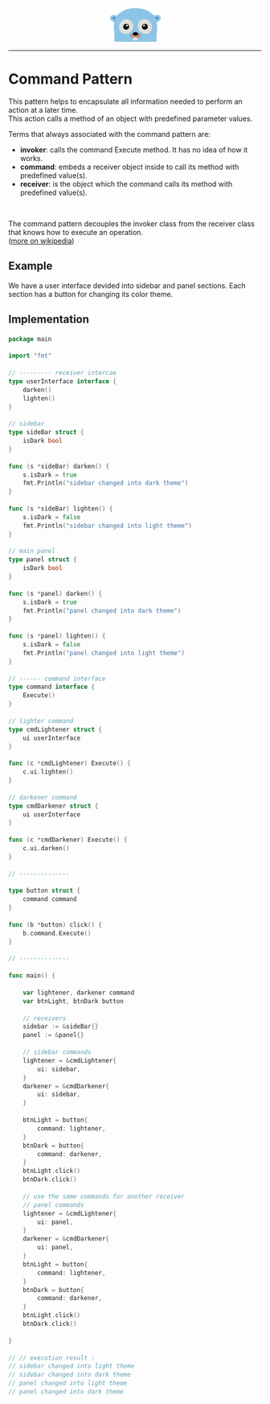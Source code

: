 <p align="center">
  <img src="../gopher.png" />
</p>

---

# Command Pattern
This pattern helps to encapsulate all information needed to perform an action at a later time.<br />
This action calls a method of an object with predefined parameter values. 


Terms that always associated with the command pattern are:
* **invoker**: calls the command Execute method. It has no idea of how it works.
* **command**: embeds a receiver object inside to call its method with predefined value(s).
* **receiver**: is the object which the command calls its method with predefined value(s).
<br/>

The command pattern decouples the invoker class from the receiver class that knows how to execute an operation. <br />
([more on wikipedia](https://en.wikipedia.org/wiki/Command_pattern))

## Example
We have a user interface devided into sidebar and panel sections. Each section has a button for changing its color theme. 

## Implementation

```go
package main

import "fmt"

// --------- receiver intercae
type userInterface interface {
	darken()
	lighten()
}

// sidebar
type sideBar struct {
	isDark bool
}

func (s *sideBar) darken() {
	s.isDark = true
	fmt.Println("sidebar changed into dark theme")
}

func (s *sideBar) lighten() {
	s.isDark = false
	fmt.Println("sidebar changed into light theme")
}

// main panel
type panel struct {
	isDark bool
}

func (s *panel) darken() {
	s.isDark = true
	fmt.Println("panel changed into dark theme")
}

func (s *panel) lighten() {
	s.isDark = false
	fmt.Println("panel changed into light theme")
}

// ------ command interface
type command interface {
	Execute()
}

// lighter command
type cmdLightener struct {
	ui userInterface
}

func (c *cmdLightener) Execute() {
	c.ui.lighten()
}

// darkener command
type cmdDarkener struct {
	ui userInterface
}

func (c *cmdDarkener) Execute() {
	c.ui.darken()
}

// --------------

type button struct {
	command command
}

func (b *button) click() {
	b.command.Execute()
}

// --------------

func main() {

	var lightener, darkener command
	var btnLight, btnDark button

	// receivers
	sidebar := &sideBar{}
	panel := &panel{}

	// sidebar commands
	lightener = &cmdLightener{
		ui: sidebar,
	}
	darkener = &cmdDarkener{
		ui: sidebar,
	}

	btnLight = button{
		command: lightener,
	}
	btnDark = button{
		command: darkener,
	}
	btnLight.click()
	btnDark.click()

	// use the same commands for another receiver
	// panel commands
	lightener = &cmdLightener{
		ui: panel,
	}
	darkener = &cmdDarkener{
		ui: panel,
	}
	btnLight = button{
		command: lightener,
	}
	btnDark = button{
		command: darkener,
	}
	btnLight.click()
	btnDark.click()

}

// // execution result :
// sidebar changed into light theme
// sidebar changed into dark theme
// panel changed into light theme
// panel changed into dark theme
```



